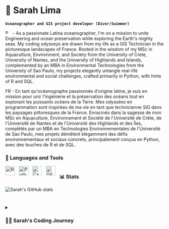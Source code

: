 # 🤿 Sarah Lima

**`Oceanographer and GIS project developer (Diver/Swimmer)`**

<img align="left" alt="R" width="10px" style="padding-right:10px;" src=https://github.com/SarahAMLima/SarahAMLima/assets/80153503/2637968b-88cf-4075-b0ce-da370f72b9f4)/> - As a passionate Latina oceanographer, I'm on a mission to unite Engineering and ocean preservation while exploring the Earth's mighty seas. My coding odysseys are drawn from my life as a GIS Technician in the picturesque landscapes of France. Rooted in the wisdom of my MSc in Aquaculture, Environment, and Society from the University of Crete, University of Nantes, and the University of Highlands and Islands, complemented by an MBA in Environmental Technologies from the University of Sao Paulo, my projects elegantly untangle real-life environmental and social challenges, crafted primarily in Python, with hints of R and SQL.


FR - En tant qu'océanographe passionnée d'origine latine, je suis en mission pour unir l'ingénierie et la préservation des océans tout en explorant les puissants océans de la Terre. Mes odyssées en programmation sont inspirées de ma vie en tant que technicienne SIG dans les paysages pittoresques de la France. Enracinés dans la sagesse de mon MSc en Aquaculture, Environnement et Société de l'Université de Crète, de l'Université de Nantes et de l'Université des Highlands et des Îles, complétés par un MBA en Technologies Environnementales de l'Université de Sao Paulo, mes projets démêlent élégamment des défis environnementaux et sociaux concrets, principalement conçus en Python, avec des touches de R et de SQL.

 
### 🧰 Languages and Tools

<img align="left" alt="R" width="30px" style="padding-right:10px;" src="https://cdn.jsdelivr.net/gh/devicons/devicon/icons/r/r-original.svg" />
<img align="left" alt="Python" width="30px" style="padding-right:10px;" src="https://cdn.jsdelivr.net/gh/devicons/devicon/icons/python/python-plain.svg" />
<img align="left" alt="C++" width="30px" style="padding-right:10px;" src="https://cdn.jsdelivr.net/gh/devicons/devicon/icons/cplusplus/cplusplus-line.svg" />
<img align="left" alt="GitHub" width="30px" style="padding-right:10px;" src="https://cdn.jsdelivr.net/gh/devicons/devicon/icons/github/github-original.svg" />

#

### 📊 Stats

![Sarah's GitHub stats](https://github-readme-stats.vercel.app/api?username=sarahamlima&show_icons=true&theme=gruvbox)

<!-- ![GitHub Streak](https://streak-stats.demolab.com?user=SarahAMLima&theme=gruvbox&border_radius=4.5) -->

#

<details>
 <summary><h3>👨‍💻 Sarah's Coding Journey</h3></summary>
en - Coding became my compass when I was still an oceanography student at the University of Sao Paulo. The mesmerizing world of C++ and MATLAB unlocked my ability to craft salinity and circulation models for ocean ecosystems. Driven by an unquenchable thirst to decode the secrets of ocean conservation, I delved into recycling strategies, conservation zones, and cutting-edge technologies. Amidst the Scottish winter, during my master's in Environmental Management, I embarked on an expedition into R and QGIS to process data from my MSc exploration of the Bay of Bourgneuf in France. In that transformative moment, I surrendered to the beguiling melody of programming. Today, I channel my experience and knowledge into enriching lives as a GIS technician and programmer, immersing myself in Machine Learning and statistics. With an unwavering resolve, I aim to ascend to greatness as an Environmental Data Scientist. My aspirations extend to the cosmos, envisaging partnerships with esteemed organizations like the European Spatial Agency and NASA, all in a noble quest to safeguard our precious oceans.

fr - La programmation est devenue mon guide lorsque j'étais encore étudiante en océanographie à l'Université de Sao Paulo. Le monde envoûtant du C++ et de MATLAB a déverrouillé ma capacité à concevoir des modèles de salinité et de circulation pour les écosystèmes marins. Animé par une soif inextinguible de décrypter les secrets de la préservation des océans, j'ai plongé dans les stratégies de recyclage, les zones de conservation et les technologies de pointe. Au cœur de l'hiver écossais, au cours de mon master en Gestion de l'Environnement, j'ai entrepris une expédition dans l'univers de R et QGIS pour traiter les données de mon exploration de la baie de Bourgneuf en France, pendant mon MSc. En ce moment de transformation, je me suis laissé séduire par la mélodie envoûtante de la programmation. Aujourd'hui, je mets en œuvre mon expérience et mes connaissances pour améliorer la vie des citoyens en tant que technicien SIG et programmatrice, me plongeant dans le Machine Learning et les statistiques. Avec une détermination inébranlable, mon objectif est d'atteindre l'excellence en tant que Data Scientist en Environnement. Mes aspirations s'étendent jusqu'aux étoiles, envisageant des partenariats avec des organisations estimées telles que l'Agence Spatiale Européenne et la NASA, le tout dans une noble quête pour protéger nos précieux océans.
